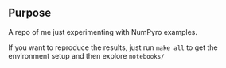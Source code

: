 ## Purpose
A repo of me just experimenting with NumPyro examples.

If you want to reproduce the results, just run `make all` to get the environment setup and then explore `notebooks/`